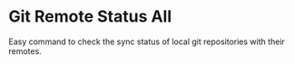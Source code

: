 Git Remote Status All
=====================

Easy command to check the sync status of local git repositories with their remotes.
